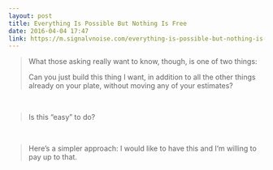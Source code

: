 ```yaml
---
layout: post
title: Everything Is Possible But Nothing Is Free
date: 2016-04-04 17:47
link: https://m.signalvnoise.com/everything-is-possible-but-nothing-is-free-714b835e8db3
---
```


> What those asking really want to know, though, is one of two things:
> 
> Can you just build this thing I want, in addition to all the other things already on your plate, without moving any of your estimates?

​

> Is this “easy” to do?

​

> Here’s a simpler approach: I would like to have this and I’m willing to pay up to that.

​